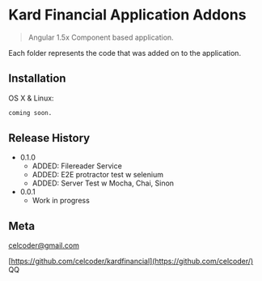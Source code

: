 # Kard Financial Application Addons
> Angular 1.5x Component based application.

Each folder represents the code that was added on to the application.

## Installation

OS X & Linux:

```sh
coming soon.
```

## Release History

* 0.1.0
    * ADDED: Filereader Service
    * ADDED: E2E protractor test w selenium
    * ADDED: Server Test w Mocha, Chai, Sinon
* 0.0.1
    * Work in progress

## Meta

celcoder@gmail.com

[https://github.com/celcoder/kardfinancial](https://github.com/celcoder/)
QQ
